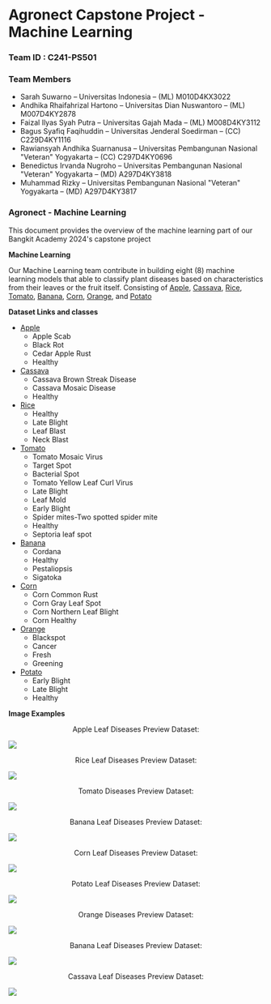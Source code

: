 <h1>Agronect Capstone Project - Machine Learning</h1>

### Team ID : C241-PS501
### Team Members
* Sarah Suwarno – Universitas Indonesia – (ML) M010D4KX3022
* Andhika Rhaifahrizal Hartono – Universitas Dian Nuswantoro – (ML) M007D4KY2878
* Faizal Ilyas Syah Putra – Universitas Gajah Mada – (ML) M008D4KY3112
* Bagus Syafiq Faqihuddin – Universitas Jenderal Soedirman – (CC) C229D4KY1116
* Rawiansyah Andhika Suarnanusa – Universitas Pembangunan Nasional "Veteran" Yogyakarta – (CC) C297D4KY0696
* Benedictus Irvanda Nugroho – Universitas Pembangunan Nasional "Veteran" Yogyakarta – (MD) A297D4KY3818
* Muhammad Rizky – Universitas Pembangunan Nasional "Veteran" Yogyakarta – (MD) A297D4KY3817

### Agronect - Machine Learning
This document provides the overview of the machine learning part of our Bangkit Academy 2024's capstone project

**Machine Learning**

Our Machine Learning team contribute in building eight (8) machine learning models that able to classify plant diseases based on characteristics from their leaves or the fruit itself. Consisting of [Apple](https://github.com/agronect-team/bangkit-machine-learning/tree/main/Apel), [Cassava](https://github.com/agronect-team/bangkit-machine-learning/tree/main/Cassava_Disease), [Rice](https://github.com/agronect-team/bangkit-machine-learning/tree/main/Rice_Disease%20fix), [Tomato](https://github.com/agronect-team/bangkit-machine-learning/tree/main/Tomato_Disease), [Banana](https://github.com/agronect-team/bangkit-machine-learning/tree/main/banana_disease), [Corn](https://github.com/agronect-team/bangkit-machine-learning/tree/main/corn_disease), [Orange](https://github.com/agronect-team/bangkit-machine-learning/tree/main/orange_disease), and [Potato](https://github.com/agronect-team/bangkit-machine-learning/tree/main/potato_disease) 

**Dataset Links and classes**

* [Apple](https://www.kaggle.com/datasets/rm1000/augmented-apple-disease-detection-dataset)
  * Apple Scab
  * Black Rot
  * Cedar Apple Rust
  * Healthy
* [Cassava](https://dataverse.harvard.edu/dataset.xhtml?persistentId=doi:10.7910/DVN/T4RB0B)
  * Cassava Brown Streak Disease
  * Cassava Mosaic Disease
  * Healthy
* [Rice](https://www.kaggle.com/datasets/nafishamoin/new-bangladeshi-crop-disease)
  * Healthy
  * Late Blight
  * Leaf Blast
  * Neck Blast
* [Tomato](https://www.kaggle.com/datasets/kaustubhb999/tomatoleaf/data)
  * Tomato Mosaic Virus
  * Target Spot
  * Bacterial Spot
  * Tomato Yellow Leaf Curl Virus
  * Late Blight
  * Leaf Mold
  * Early Blight
  * Spider mites-Two spotted spider mite
  * Healthy
  * Septoria leaf spot
* [Banana](https://www.kaggle.com/datasets/shifatearman/bananalsd)
  * Cordana
  * Healthy
  * Pestaliopsis
  * Sigatoka
* [Corn](https://www.kaggle.com/datasets/nafishamoin/new-bangladeshi-crop-disease)
  * Corn Common Rust
  * Corn Gray Leaf Spot
  * Corn Northern Leaf Blight
  * Corn Healthy
* [Orange](https://www.kaggle.com/datasets/jonathansilva2020/orange-diseases-dataset)
  * Blackspot
  * Cancer
  * Fresh
  * Greening
* [Potato](https://www.kaggle.com/datasets/nafishamoin/new-bangladeshi-crop-disease)
  * Early Blight
  * Late Blight
  * Healthy

**Image Examples**
 
<p align="center">Apple Leaf Diseases Preview Dataset: </p>
<img align="center" src="Image/Apple_Disease.png"></img>

<p align="center">Rice Leaf Diseases Preview Dataset: </p>
<img align="center" src="Image/RIce_Disease.png"></img>
 
<p align="center">Tomato Diseases Preview Dataset: </p>
<img align="center" src="Image/Tomato_Disease.png"></img>
 
<p align="center">Banana Leaf Diseases Preview Dataset: </p>
<img align="center" src="Image/banana disease dataset.jpg"></img>

<p align="center">Corn Leaf Diseases Preview Dataset: </p>
<img align="center" src="Image/corn disease dataset.jpg"></img>

<p align="center">Potato Leaf Diseases Preview Dataset: </p>
<img align="center" src="Image/potatoleafexampl.jpg"></img>

<p align="center">Orange Diseases Preview Dataset: </p>
<img align="center" src="Image/orangfruitexampl.jpg"></img>

<p align="center">Banana Leaf Diseases Preview Dataset: </p>
<img align="center" src="Image/banana disease dataset.jpg"></img>

<p align="center">Cassava Leaf Diseases Preview Dataset: </p>
<img align="center" src="Image/cassava disease dataset.png"></img>



